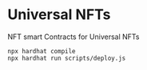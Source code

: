 # Universal NFTs

NFT smart Contracts for Universal NFTs


```shell
npx hardhat compile
npx hardhat run scripts/deploy.js
```
